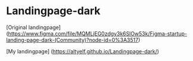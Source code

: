# Landingpage-dark

[Original landingpage] (https://www.figma.com/file/MQMLjEG0zdgy3k6SlOw53k/Figma-startup-landing-page-dark-(Community)?node-id=0%3A3517)

[My landingpage] (https://altyelf.github.io/Landingpage-dark/)
